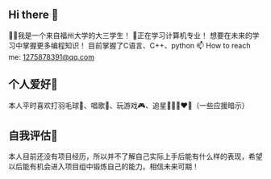 ## Hi there 👋
🧑‍🎓我是一个来自福州大学的大三学生！
🏫正在学习计算机专业！
  想要在未来的学习中掌握更多编程知识！
  目前掌握了C语言、C++、python
📫 How to reach me: 1275878391@qq.com 
## 个人爱好🥰
  本人平时喜欢打羽毛球🏸、唱歌🎤、玩游戏🎮、追星💙💜💗❤🖤（一些应援暗示）
## 自我评估🤨
  本人目前还没有项目经历，所以并不了解自己实际上手后能有什么样的表现，希望以后能有机会进入项目组中锻炼自己的能力。相信未来可期！

<!--
**apppp0701/apppp0701** is a ✨ _special_ ✨ repository because its `README.md` (this file) appears on your GitHub profile.

Here are some ideas to get you started:

- 🔭 I’m currently working on ...
- 🌱 I’m currently learning ...
- 👯 I’m looking to collaborate on ...
- 🤔 I’m looking for help with ...
- 💬 Ask me about ...
- 📫 How to reach me: ...
- 😄 Pronouns: ...
- ⚡ Fun fact: ...
-->
